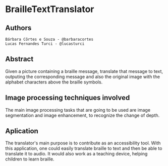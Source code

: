 # BrailleTextTranslator

## Authors 
	Bárbara Côrtes e Souza - @barbaracortes
	Lucas Fernandes Turci - @lucasturci

## Abstract
Given a picture containing a braille message, translate that message to text, outputing the corresponding message and also the original image with the alphabet characters above the braille symbols.

## Image processing techniques involved
The main image processing tasks that are going to be used are image segmentation and image enhancement, to recognize the change of depth.

## Aplication
The translator's main purpose is to contribute as an accessibility tool. With this application, one could easily translate braille to text and then be able to translate it to audio. It would also work as a teaching device,  helping children to learn braille.